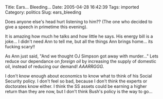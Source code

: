 Title: Ears... Bleeding...
Date: 2005-04-28 16:42:39
Tags: imported
Category: politics
Slug: ears_bleeding

Does anyone else's head hurt listening to him?? (The one who decided to give a speech in primetime this evening).

It is amazing how much he talks and how little he says.  His energy bill is a joke... I didn't need Ann to tell me, but all the things Ann brings home... its fucking scary!!

As Ann just said, "And we thought OJ Simpson got away with murder..."  Lets reduce our dependance on <em>foreign oil</em> by increasing the supply of domestic oil, instead of reducing our demand!  <em>AAARRGGG.</em>

I don't know enough about economics to know what to think of his Social Security policy.  I don't feel so bad, because I don't think the experts or doctorates know either.  I think the SS assets could be earning a higher return than they are now, but I don't think Bush's policy is the way to go...
